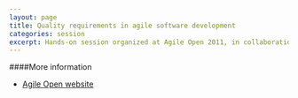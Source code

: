 ```yaml
---
layout: page
title: Quality requirements in agile software development
categories: session
excerpt: Hands-on session organized at Agile Open 2011, in collaboration with Johan Peeters, 20/4/2011
---
```

####More information
- <a href="http://www.agileopen.net/">Agile Open website</a>
